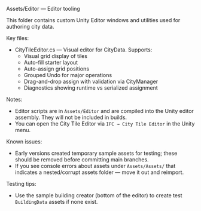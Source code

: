 Assets/Editor — Editor tooling

This folder contains custom Unity Editor windows and utilities used for authoring city data.

Key files:
- CityTileEditor.cs — Visual editor for CityData. Supports:
  - Visual grid display of tiles
  - Auto-fill starter layout
  - Auto-assign grid positions
  - Grouped Undo for major operations
  - Drag-and-drop assign with validation via CityManager
  - Diagnostics showing runtime vs serialized assignment

Notes:
- Editor scripts are in `Assets/Editor` and are compiled into the Unity editor assembly. They will not be included in builds.
- You can open the City Tile Editor via `IFC → City Tile Editor` in the Unity menu.

Known issues:
- Early versions created temporary sample assets for testing; these should be removed before committing main branches.
- If you see console errors about assets under `Assets/Assets/` that indicates a nested/corrupt assets folder — move it out and reimport.

Testing tips:
- Use the sample building creator (bottom of the editor) to create test `BuildingData` assets if none exist.